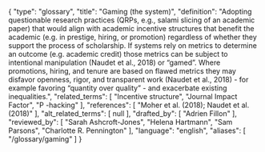 {
    "type": "glossary",
    "title": "Gaming (the system)",
    "definition": "Adopting questionable research practices (QRPs, e.g., salami slicing of an academic paper) that would align with academic incentive structures that benefit the academic (e.g. in prestige, hiring, or promotion) regardless of whether they support the process of scholarship. If systems rely on metrics to determine an outcome (e.g. academic credit) those metrics can be subject to intentional manipulation (Naudet et al., 2018) or “gamed”. Where promotions, hiring, and tenure are based on flawed metrics they may disfavor openness, rigor, and transparent work (Naudet et al., 2018) - for example favoring “quantity over quality” - and exacerbate existing inequalities.",
    "related_terms": [
        "Incentive structure",
        "Journal Impact Factor",
        "P -hacking"
    ],
    "references": [
        "Moher et al. (2018); Naudet et al. (2018)"
    ],
    "alt_related_terms": [
        null
    ],
    "drafted_by": [
        "Adrien Fillon"
    ],
    "reviewed_by": [
        "Sarah Ashcroft-Jones",
        "Helena Hartmann",
        "Sam Parsons",
        "Charlotte R. Pennington"
    ],
    "language": "english",
    "aliases": [
        "/glossary/gaming"
    ]
}
